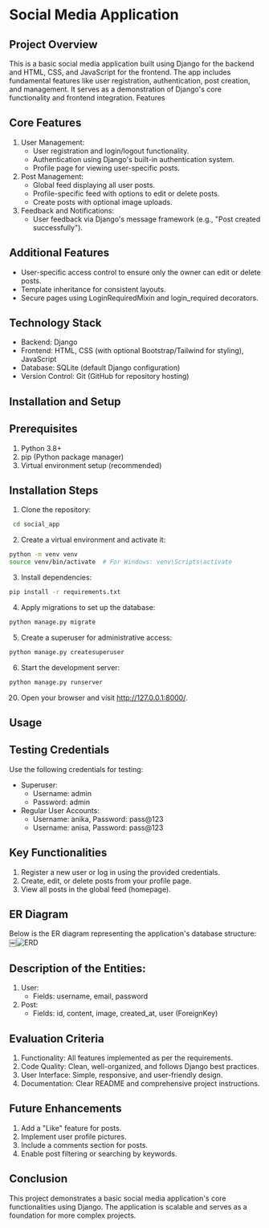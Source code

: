 # Social Media Application
## Project Overview
This is a basic social media application built using Django for the backend and HTML, CSS, and JavaScript for the frontend. The app includes fundamental features like user registration, authentication, post creation, and management. It serves as a demonstration of Django's core functionality and frontend integration.
Features
## Core Features
1. User Management:
    * User registration and login/logout functionality.
    * Authentication using Django's built-in authentication system.
    * Profile page for viewing user-specific posts.
2. Post Management:
    * Global feed displaying all user posts.
    * Profile-specific feed with options to edit or delete posts.
    * Create posts with optional image uploads.
3. Feedback and Notifications:
    * User feedback via Django's message framework (e.g., "Post created successfully").
## Additional Features
* User-specific access control to ensure only the owner can edit or delete posts.
* Template inheritance for consistent layouts.
* Secure pages using LoginRequiredMixin and login_required decorators.
## Technology Stack
* Backend: Django
* Frontend: HTML, CSS (with optional Bootstrap/Tailwind for styling), JavaScript
* Database: SQLite (default Django configuration)
* Version Control: Git (GitHub for repository hosting)
## Installation and Setup
## Prerequisites
1. Python 3.8+
2. pip (Python package manager)
3. Virtual environment setup (recommended)
## Installation Steps
1. Clone the repository:
```bash git clone https://github.com/atiq025/Social-Media-Application.git
 cd social_app
``` 
2. Create a virtual environment and activate it:
```bash
python -m venv venv
source venv/bin/activate  # For Windows: venv\Scripts\activate
```
3. Install dependencies:
```bash
pip install -r requirements.txt
```
4. Apply migrations to set up the database:
```bash
python manage.py migrate
``` 
5. Create a superuser for administrative access:
```bash
python manage.py createsuperuser
``` 
6. Start the development server:
```bash
python manage.py runserver
``` 

20. Open your browser and visit http://127.0.0.1:8000/.
## Usage
## Testing Credentials
Use the following credentials for testing:
* Superuser:
    * Username: admin
    * Password: admin
* Regular User Accounts:
    * Username: anika, Password: pass@123
    * Username: anisa, Password: pass@123
## Key Functionalities
1. Register a new user or log in using the provided credentials.
2. Create, edit, or delete posts from your profile page.
3. View all posts in the global feed (homepage).
## ER Diagram
Below is the ER diagram representing the application's database structure:
￼![ERD](https://github.com/user-attachments/assets/c215f7d2-3c92-40fd-a6e4-0c98d110f0f1)

## Description of the Entities:
1. User:
    * Fields: username, email, password
2. Post:
    * Fields: id, content, image, created_at, user (ForeignKey)
## Evaluation Criteria
1. Functionality: All features implemented as per the requirements.
2. Code Quality: Clean, well-organized, and follows Django best practices.
3. User Interface: Simple, responsive, and user-friendly design.
4. Documentation: Clear README and comprehensive project instructions.
## Future Enhancements
1. Add a "Like" feature for posts.
2. Implement user profile pictures.
3. Include a comments section for posts.
4. Enable post filtering or searching by keywords.
## Conclusion
This project demonstrates a basic social media application's core functionalities using Django. The application is scalable and serves as a foundation for more complex projects.
